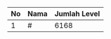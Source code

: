 | No | Nama            | Jumlah Level |
|----|-----------------|--------------|
| 1  | #    |    6168        |
